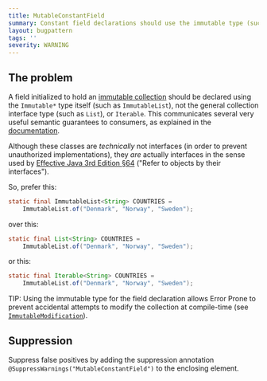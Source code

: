 ```yaml
---
title: MutableConstantField
summary: Constant field declarations should use the immutable type (such as ImmutableList) instead of the general collection interface type (such as List)
layout: bugpattern
tags: ''
severity: WARNING
---
```


<!--
*** AUTO-GENERATED, DO NOT MODIFY ***
To make changes, edit the @BugPattern annotation or the explanation in docs/bugpattern.
-->


## The problem
A field initialized to hold an [immutable collection][javadoc] should be
declared using the `Immutable*` type itself (such as `ImmutableList`), not the
general collection interface type (such as `List`), or `Iterable`. This
communicates several very useful semantic guarantees to consumers, as explained
in the [documentation][javadoc].

Although these classes are *technically* not interfaces (in order to prevent
unauthorized implementations), they *are* actually interfaces in the sense used
by [Effective Java 3rd Edition §64][ej3e-64] ("Refer to objects by their
interfaces").

So, prefer this:

```java
static final ImmutableList<String> COUNTRIES =
    ImmutableList.of("Denmark", "Norway", "Sweden");
```

over this:

```java
static final List<String> COUNTRIES =
    ImmutableList.of("Denmark", "Norway", "Sweden");
```

or this:

```java
static final Iterable<String> COUNTRIES =
    ImmutableList.of("Denmark", "Norway", "Sweden");
```

TIP: Using the immutable type for the field declaration allows Error Prone to
prevent accidental attempts to modify the collection at compile-time (see
[`ImmutableModification`]).

[`ImmutableModification`]: https://errorprone.info/bugpattern/ImmutableModification
[ej3e-64]: https://books.google.com/books?id=BIpDDwAAQBAJ
[javadoc]: https://guava.dev/releases/snapshot-jre/api/docs/com/google/common/collect/ImmutableCollection.html

## Suppression
Suppress false positives by adding the suppression annotation `@SuppressWarnings("MutableConstantField")` to the enclosing element.
